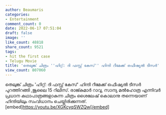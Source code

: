 ```yaml
---
author: Beaumaris
categories:
- Entertainment
comment_count: 0
date: 2022-06-17 07:51:04
draft: false
image: ''
like_count: 48818
share_count: 9521
tags:
- hit the first case
- Telugu Movie
title: 'തെലുങ്ക് ചിത്രം ''ഹിറ്റ്: ദി ഫസ്റ്റ് കേസ്'' ഹിന്ദി റീമേക്ക് ഒഫീഷ്യൽ ടീസർ'
view_count: 807060
---
```


തെലുങ്ക് ചിത്രം 'ഹിറ്റ്: ദി ഫസ്റ്റ് കേസ്' ഹിന്ദി റീമേക്ക് ഒഫീഷ്യൽ ടീസർ പുറത്തിറങ്ങി ,ജൂലൈ 15 റിലീസ്. രാജ്കുമാർ റാവു, സാന്യ മൽഹോത്ര എന്നിവർ പ്രധാന കഥാപാത്രങ്ങളാകുന്ന ചിത്രം ശൈലേഷ് കൊലാനു തന്നെയാണ് ഹിന്ദിയിലും സംവിധാനം ചെയ്തിരിക്കുന്നത്. [embed]https://youtu.be/XGKcyqSWZQw[/embed] &nbsp;